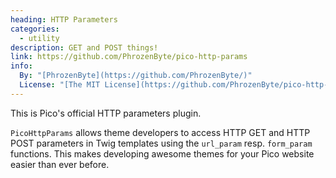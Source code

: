 ```yaml
---
heading: HTTP Parameters
categories:
  - utility
description: GET and POST things!
link: https://github.com/PhrozenByte/pico-http-params
info:
  By: "[PhrozenByte](https://github.com/PhrozenByte/)"
  License: "[The MIT License](https://github.com/PhrozenByte/pico-http-params/blob/master/LICENSE)"
---
```


This is Pico's official HTTP parameters plugin.

`PicoHttpParams` allows theme developers to access HTTP GET and HTTP POST parameters in Twig templates using the `url_param` resp. `form_param` functions. This makes developing awesome themes for your Pico website easier than ever before.
